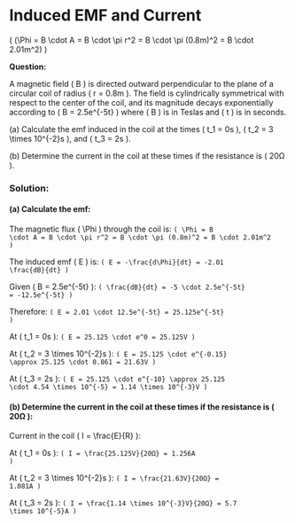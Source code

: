 # Induced EMF and Current
( \(\Phi = B \cdot A = B \cdot \pi r^2 = B \cdot \pi (0.8m)^2 = B \cdot 2.01m^2\) )

**Question:** 

A magnetic field \( B \) is directed outward perpendicular to the plane of a circular coil of radius \( r = 0.8m \). The field is cylindrically symmetrical with respect to the center of the coil, and its magnitude decays exponentially according to \( B = 2.5e^{-5t} \) where \( B \) is in Teslas and \( t \) is in seconds.

(a) Calculate the emf induced in the coil at the times \( t_1 = 0s \), \( t_2 = 3 \times 10^{-2}s \), and \( t_3 = 2s \).

(b) Determine the current in the coil at these times if the resistance is \( 20Ω \).

### Solution:

#### (a) Calculate the emf:

The magnetic flux \( \Phi \) through the coil is:
<code>\( \Phi = B \cdot A = B \cdot \pi r^2 = B \cdot \pi (0.8m)^2 = B \cdot 2.01m^2 \)</code>

The induced emf \( E \) is:
<code>\( E = -\frac{d\Phi}{dt} = -2.01 \frac{dB}{dt} \)</code>

Given \( B = 2.5e^{-5t} \):
<code>\( \frac{dB}{dt} = -5 \cdot 2.5e^{-5t} = -12.5e^{-5t} \)</code>

Therefore:
<code>\( E = 2.01 \cdot 12.5e^{-5t} = 25.125e^{-5t} \)</code>

At \( t_1 = 0s \):
<code>\( E = 25.125 \cdot e^0 = 25.125V \)</code>

At \( t_2 = 3 \times 10^{-2}s \):
<code>\( E = 25.125 \cdot e^{-0.15} \approx 25.125 \cdot 0.861 = 21.63V \)</code>

At \( t_3 = 2s \):
<code>\( E = 25.125 \cdot e^{-10} \approx 25.125 \cdot 4.54 \times 10^{-5} = 1.14 \times 10^{-3}V \)</code>

#### (b) Determine the current in the coil at these times if the resistance is \( 20Ω \):

Current in the coil \( I = \frac{E}{R} \):

At \( t_1 = 0s \):
<code>\( I = \frac{25.125V}{20Ω} = 1.256A \)</code>

At \( t_2 = 3 \times 10^{-2}s \):
<code>\( I = \frac{21.63V}{20Ω} = 1.081A \)</code>

At \( t_3 = 2s \):
<code>\( I = \frac{1.14 \times 10^{-3}V}{20Ω} = 5.7 \times 10^{-5}A \)</code>
